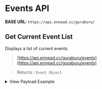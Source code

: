 # Events API

**BASE URL:** `https://api.ennead.cc/guraburu/`

## Get Current Event List
Displays a list of current events.
> [https://api.ennead.cc/guraburu/events](https://api.ennead.cc/guraburu/events)

> Returns : `Event Object`
<details>
<summary>View Payload Example</summary>

```json
{
  "events": [
    {
      "name": "Special Collab Pass",
      "start": 1675238400000,
      "end": 1676620740000
    },
    {
      "name": "Proving Grounds",
      "start": 1675756800000,
      "end": 1676275140000
    },
    {
      "name": "Persona 5: Thievery in Blue",
      "start": 1675929600000,
      "end": 1676620740000
    },
    {
      "name": "Rise of the Beasts",
      "start": 1676109600000,
      "end": 1676714340000
    }
  ],
  "campaigns": [
    {
      "name": "Special Collab Fever Event campaign",
      "start": 1675195200000,
      "end": 1676577540000
    },
    {
      "name": "Half AP etc.",
      "start": 1675238400000,
      "end": 1676620740000
    },
    {
      "name": "Pendant Boosts",
      "start": 1675238400000,
      "end": 1676620740000
    }
  ]
}
```
</details>